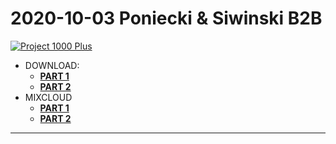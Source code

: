 # 2020-10-03 Poniecki & Siwinski B2B

[![Project 1000 Plus](https://thumbnailer.mixcloud.com/unsafe/300x300/extaudio/d/b/8/8/f5e6-ee80-4ec0-a55f-45fd5e698b6b)](https://www.mixcloud.com/project1000plus/session-2020-10-03-part-2-poniecki-siwinski/)

* DOWNLOAD: 
  * [**PART 1**](https://1drv.ms/u/s!AmzuuXrjf51v34ElrDk38LlqMevcPA?e=bhBSvP)
  * [**PART 2**](https://1drv.ms/u/s!AmzuuXrjf51v34EmXl637LRw0c_8-g?e=BjyDoh)
* MIXCLOUD
  * [**PART 1**](https://www.mixcloud.com/project1000plus/session-2020-10-03-part-1-poniecki-siwinski/)
  * [**PART 2**](https://www.mixcloud.com/project1000plus/session-2020-10-03-part-2-poniecki-siwinski/)

----
